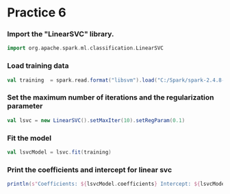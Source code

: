 # Practice 6

### Import the "LinearSVC" library.
```scala
import org.apache.spark.ml.classification.LinearSVC
```

### Load training data
```scala
val training  = spark.read.format("libsvm").load("C:/Spark/spark-2.4.8-bin-hadoop2.7/data/mllib/sample_libsvm_data.txt")
```

### Set the maximum number of iterations and the regularization parameter 
```scala
val lsvc = new LinearSVC().setMaxIter(10).setRegParam(0.1)
```

### Fit the model
```scala
val lsvcModel = lsvc.fit(training)
```

### Print the coefficients and intercept for linear svc
```scala
println(s"Coefficients: ${lsvcModel.coefficients} Intercept: ${lsvcModel.intercept}")
```